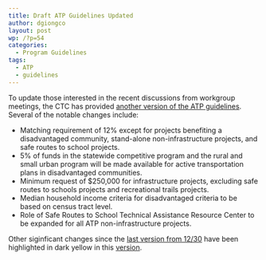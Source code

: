 ```yaml
---
title: Draft ATP Guidelines Updated
author: dgiongco
layout: post
wp: /?p=54
categories:
  - Program Guidelines
tags:
  - ATP
  - guidelines
---
```

To update those interested in the recent discussions from workgroup meetings, the CTC has provided [another version of the ATP guidelines][1]. Several of the notable changes include:

*   Matching requirement of 12% except for projects benefiting a disadvantaged community, stand-alone non-infrastructure projects, and safe routes to school projects.
*   5% of funds in the statewide competitive program and the rural and small urban program will be made available for active transportation plans in disadvantaged communities.
*   Minimum request of $250,000 for infrastructure projects, excluding safe routes to schools projects and recreational trails projects.
*   Median household income criteria for disadvantaged criteria to be based on census tract level.
*   Role of Safe Routes to School Technical Assistance Resource Center to be expanded for all ATP non-infrastructure projects.

Other siginficant changes since the [last version from 12/30][2] have been highlighted in dark yellow in this [version][1].

 [1]: http://localhost:8888/wp-content/uploads/2014/01/DRAFT-ATP-Guidelines-011014.pdf
 [2]: /blog/2013/12/30/updated-draft-atp-guidelines "Updated Draft ATP Guidelines"